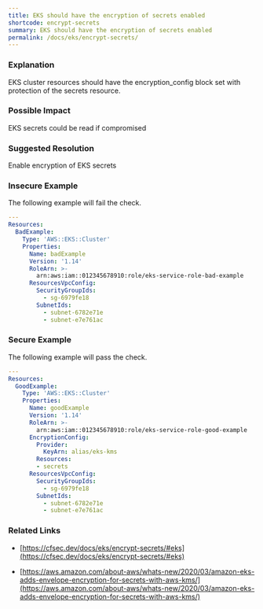 ```yaml
---
title: EKS should have the encryption of secrets enabled
shortcode: encrypt-secrets
summary: EKS should have the encryption of secrets enabled 
permalink: /docs/eks/encrypt-secrets/
---
```


### Explanation

EKS cluster resources should have the encryption_config block set with protection of the secrets resource.

### Possible Impact
EKS secrets could be read if compromised

### Suggested Resolution
Enable encryption of EKS secrets


### Insecure Example

The following example will fail the  check.

```yaml
---
Resources:
  BadExample:
    Type: 'AWS::EKS::Cluster'
    Properties:
      Name: badExample
      Version: '1.14'
      RoleArn: >-
        arn:aws:iam::012345678910:role/eks-service-role-bad-example
      ResourcesVpcConfig:
        SecurityGroupIds:
          - sg-6979fe18
        SubnetIds:
          - subnet-6782e71e
          - subnet-e7e761ac

```



### Secure Example

The following example will pass the  check.

```yaml
---
Resources:
  GoodExample:
    Type: 'AWS::EKS::Cluster'
    Properties:
      Name: goodExample
      Version: '1.14'
      RoleArn: >-
        arn:aws:iam::012345678910:role/eks-service-role-good-example
      EncryptionConfig:
        Provider:
          KeyArn: alias/eks-kms
        Resources:
        - secrets
      ResourcesVpcConfig:
        SecurityGroupIds:
          - sg-6979fe18
        SubnetIds:
          - subnet-6782e71e
          - subnet-e7e761ac

```




### Related Links


- [https://cfsec.dev/docs/eks/encrypt-secrets/#eks](https://cfsec.dev/docs/eks/encrypt-secrets/#eks)

- [https://aws.amazon.com/about-aws/whats-new/2020/03/amazon-eks-adds-envelope-encryption-for-secrets-with-aws-kms/](https://aws.amazon.com/about-aws/whats-new/2020/03/amazon-eks-adds-envelope-encryption-for-secrets-with-aws-kms/)


